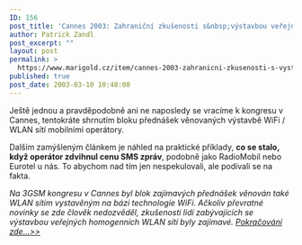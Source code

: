 ```yaml
---
ID: 156
post_title: 'Cannes 2003: Zahraniční zkušenosti s&nbsp;výstavbou veřejných WLAN sítí'
author: Patrick Zandl
post_excerpt: ""
layout: post
permalink: >
  https://www.marigold.cz/item/cannes-2003-zahranicni-zkusenosti-s-vystavbou-verejnych-wlan-siti
published: true
post_date: 2003-03-10 10:48:00
---
```

<P>Ještě jednou a pravděpodobně ani ne naposledy se vracíme k kongresu v Cannes, tentokráte shrnutím bloku přednášek věnovaných výstavbě WiFi / WLAN sítí mobilními operátory. </P>
<P>Dalším zamýšleným článkem je náhled na praktické příklady, <STRONG>co se stalo, když operátor zdvihnul cenu SMS zpráv</STRONG>, podobně jako RadioMobil nebo Eurotel u nás. To abychom nad tím jen nespekulovali, ale podívali se na fakta.</P>
<P><EM>Na 3GSM kongresu v Cannes byl blok zajímavých přednášek věnován také WLAN sítím vystavěným na bázi technologie WiFi. Ačkoliv převratné novinky se zde člověk nedozvěděl, zkušenosti lidí zabývajících se výstavbou veřejných homogenních WLAN sítí byly zajímavé. </EM><A href="/trh/wlanoperatori030309.html"><EM>Pokračování zde...&gt;&gt;</EM></A></P>
<P>&#160;</P>